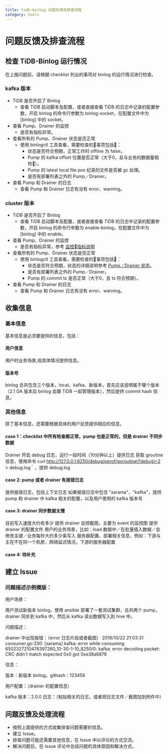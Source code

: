 ```yaml
---
title: tidb-binlog 问题反馈及排查流程
category: tools
---
```


# 问题反馈及排查流程

## 检查 TiDB-Binlog 运行情况

在上报问题前，请根据 checklist 列出的事项对 binlog 的运行情况进行检查。

### kafka 版本
* TiDB 是否开启了 Binlog
    * 查看 TiDB 启动脚本及配置，或者直接查看 TiDB 的日志中记录的配置参数，开启 binlog 的命令行参数为 binlog-socket，在配置文件中为 [binlog] 中的 socket。
* 查看 Pump、Drainer 的监控
    * 是否有指标异常。
* 查看所有的 Pump、Drainer 状态是否正常
    * 使用 binlogctl 工具查看，需要检查的事项包括：
        * 状态是否符合预期，正常工作时 offline 为 false。
        * Pump 的 kafka offset 位置是否正常（大于0，且与业务的数据量相符）。
        * Pump 的 latest local file pos 纪录的文件是否被 gc 处理。
        * 是否有部署列表之外的 Pump／Drainer。
* 查看 Pump 和 Drainer 的日志
    * 查看 Pump 和 Drainer 日志有没有 error、warning。

### cluster 版本
* TiDB 是否开启了 Binlog
    * 查看 TiDB 启动脚本及配置，或者直接查看 TiDB 的日志中记录的配置参数，开启 binlog 的命令行参数为 enable-binlog，在配置文件中为 [binlog] 中的 enable。
* 查看 Pump、Drainer 的监控
    * 是否有指标异常，参考 [监控指标说明](./tidb-binlog-monitor.md)
* 查看所有的 Pump、Drainer 状态是否正常
    * 使用 binlogctl 工具查看，需要检查的事项包括：
        * 状态是否符合预期，状态的详细说明参考 [Pump／Drainer 状态](./tidb-binlog-cluster.md#pumpdrainer-状态)。
        * 是否有部署列表之外的 Pump／Drainer。
        * Pump 的 commit ts 是否正常（大于0，且 ts 符合预期）。
* 查看 Pump 和 Drainer 的日志
    * 查看 Pump 和 Drainer 日志有没有 error、warning。

## 收集信息

### 基本信息

基本信息是必须要提供的信息，包括：
#### 用户信息
用户的业务场景,视具体情况提供信息。
#### 版本号

binlog 总共包含三个版本，local、kafka、新版本，首先应该说明属于哪个版本（2.1 GA 版本后 binlog 会跟 TiDB 一起管理版本），然后提供 commit hash 信息。

### 其他信息
除了基本信息，还需要根据具体的用户反馈提供相应的信息。

#### case 1：checklist 中所有检查都正常，pump 也是正常的，但是 drainer 不同步数据
Drainer 开启 debug 日志，运行一段时间（10分钟以上）提供日志
获取 groutine 信息，使用命令 curl http://127.0.0.1:8250/debug/pprof/goroutine\?debug\=2 > debug.log｀，提供 debug.log

#### case 2:  pump 或者 drainer 有报错日志
提供报错日志，包括上下文日志
如果报错日志中包含 "sarama"、"kafka"，提供 pump 和 drainer 中 kafka 相关的配置，以及用户使用的 kafka 版本号

#### case 3: drainer 同步数据太慢
目前写入速度大约有多少
提供 drainer 监控截图，主要为 event 的监控图
提供 drainer 的配置文件
用户的业务场景，比如：load 数据中／在批量插入数据／会修改主键／业务每秒大约多少条写入
服务器配置、部署相关信息，例如：下游与主在不在同一个机房，网络延迟情况，下游的服务器配置

#### case 4: 待补充

## 建立 Issue

### 问题描述示例模版：

用户场景：

用户测试新版本 binlog，使用 ansible 部署了一套测试集群，总共两个 pump，drainer 同步到 kafka 中，然后从 kafka 读出数据写入到 hive 中。

问题描述：

drainer 中出现报错：（error 日志片段或者截图）
2018/10/22 21:03:31 consumer.go:330: [sarama] kafka: error while consuming 6502327210476397260_10-30-1-10_8250/0: kafka: error
decoding packet: CRC didn't match expected 0x0 got 0xe38a6876

信息：

版本：新版本 binlog，githash：123456

用户配置：（drainer 的配置信息）

kafka 版本：2.0.0
日志：（粘贴相关的日志，或者把日志文件／截图加到附件中）

## 问题反馈及处理流程
* 按照上面提供的方式收集排查问题需要的信息。
* 建立 Issue。
* 排查问题可能还需要其他信息，在 Issue 中以评论的方式交流。
* 解决问题后，在 Issue 评论中总结问题的具体原因和解决方式。